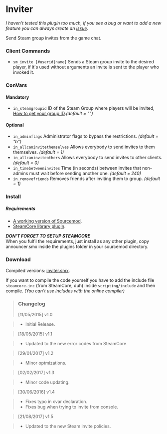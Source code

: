 # Inviter
_I haven't tested this plugin too much, if you see a bug or want to add a new feature you can always create an [issue](https://github.com/polvora/Inviter/issues/new)._

Send Steam group invites from the game chat.

### Client Commands

* `sm_invite [#userid|name]` Sends a Steam group invite to the desired player, if it's used without arguments an invite is sent to the player who invoked it.

### ConVars
#### Mandatory
* `in_steamgroupid` ID of the Steam Group where players will be invited, [How to get your group ID](https://support.multiplay.co.uk/support/solutions/articles/1000202859-how-can-i-find-my-steam-group-64-id-)._(default = "")_

#### Optional
* `in_adminflags` Administrator flags to bypass the restrictions. _(default = "b")_
* `in_allcaninvitethemselves` Allows everybody to send invites to them themselves. _(default = 1)_
* `in_allcaninviteothers` Allows everybody to send invites to other clients. _(default = 0)_
* `in_timebetweeninvites` Time (in seconds) between invites that non-admins must wait before sending another one. _(default = 240)_
* `in_removefriends` Removes friends after inviting them to group. _(default = 1)_

### Install
##### Requirements
* [A working version of Sourcemod](http://www.sourcemod.net/downloads.php).
* [SteamCore library plugin](https://github.com/polvora/SteamCore).

_**DON'T FORGET TO SETUP STEAMCORE**_  
When you fulfil the requirements, just install as any other plugin, copy announcer.smx inside the plugins folder in your sourcemod directory.

### Download
Compiled versions: [inviter.smx](https://github.com/polvora/Inviter/releases).

If you want to compile the code yourself you have to add the include file `steamcore.inc` (from SteamCore, duh) inside `scripting/include` and then compile. _(You can't use includes with the online compiler)_

> ### Changelog
> [11/05/2015] v1.0 

> * Initial Release.

> [18/05/2015] v1.1

> * Updated to the new error codes from SteamCore.

> [29/01/2017] v1.2

> * Minor optmizations.

> [02/02/2017] v1.3

> * Minor code updating.

> [30/06/2016] v1.4

> * Fixes typo in cvar declaration.
> * Fixes bug when trying to invite from console.

> [21/08/2017] v1.5

> * Updated to the new Steam invite policies.